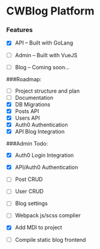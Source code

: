 # CWBlog Platform
### Features
* [x] API – Built with GoLang
* [ ] Admin – Built with VueJS
* [ ] Blog – Coming soon...


###Roadmap:
- [ ] Project structure and plan
- [ ] Documentation
- [x] DB Migrations
- [x] Posts API
- [x] Users API
- [x] Auth0 Authentication
- [x] API Blog Integration

###Admin Todo:
- [x] Auth0 Login Integration
- [x] API/Auth0 Authentication
- [ ] Post CRUD
- [ ] User CRUD
- [ ] Blog settings
- [ ] Webpack js/scss complier
- [x] Add MDI to project
- [ ] Compile static blog frontend

